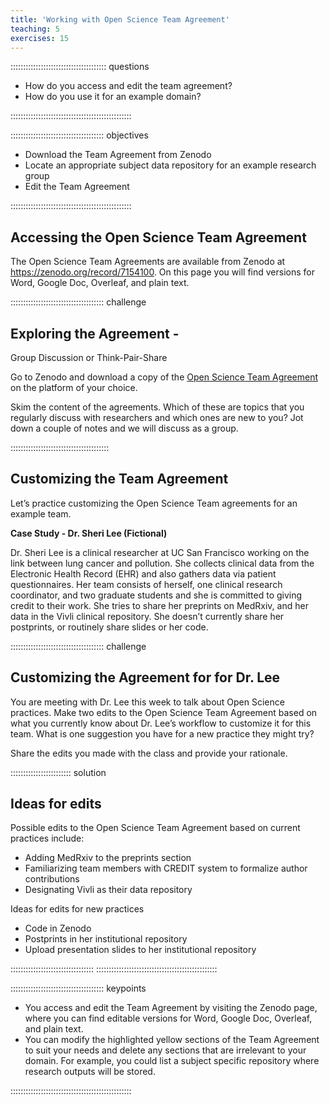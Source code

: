 ```yaml
---
title: 'Working with Open Science Team Agreement'
teaching: 5
exercises: 15
---
```


:::::::::::::::::::::::::::::::::::::: questions 

- How do you access and edit the team agreement?
- How do you use it for an example domain?

::::::::::::::::::::::::::::::::::::::::::::::::

::::::::::::::::::::::::::::::::::::: objectives

- Download the Team Agreement from Zenodo
- Locate an appropriate subject data repository for an example research group
- Edit the Team Agreement

::::::::::::::::::::::::::::::::::::::::::::::::

## Accessing the Open Science Team Agreement

The Open Science Team Agreements are available from Zenodo at https://zenodo.org/record/7154100. On this page you will find versions for Word, Google Doc, Overleaf, and plain text. 


::::::::::::::::::::::::::::::::::::: challenge 

## Exploring the Agreement - 

Group Discussion or Think-Pair-Share

Go to Zenodo and download a copy of the [Open Science Team Agreement](https://zenodo.org/record/7154100) on the platform of your choice. 

Skim the content of the agreements. Which of these are topics that you regularly discuss with researchers and which ones are new to you? Jot down a couple of notes and we will discuss as a group.

:::::::::::::::::::::::::::::::::::::::

## Customizing the Team Agreement
Let’s practice customizing the Open Science Team agreements for an example team.

**Case Study - Dr. Sheri Lee (Fictional)** 

Dr. Sheri Lee is a clinical researcher at UC San Francisco working on the link between lung cancer and pollution. She collects clinical data from the Electronic Health Record (EHR) and also gathers data via patient questionnaires. Her team consists of herself, one clinical research coordinator, and two graduate students and she is committed to giving credit to their work. She tries to share her preprints on MedRxiv, and her data in the Vivli clinical repository. She doesn’t currently share her postprints, or routinely share slides or her code.

::::::::::::::::::::::::::::::::::::: challenge 

## Customizing the Agreement for for Dr. Lee

You are meeting with Dr. Lee this week to talk about Open Science practices. Make two edits to the Open Science Team Agreement based on what you currently know about Dr. Lee’s workflow to customize it for this team. What is one suggestion you have for a new practice they might try?

Share the edits you made with the class and provide your rationale.

:::::::::::::::::::::::: solution 

## Ideas for edits 

Possible edits to the Open Science Team Agreement based on current practices include: 

- Adding MedRxiv to the preprints section
- Familiarizing team members with CREDIT system to formalize author contributions
- Designating Vivli as their data repository 

Ideas for edits for new practices

 - Code in Zenodo
 - Postprints in her institutional repository
 - Upload presentation slides to her institutional repository


:::::::::::::::::::::::::::::::::
::::::::::::::::::::::::::::::::::::::::::::::::


::::::::::::::::::::::::::::::::::::: keypoints 

- You access and edit the Team Agreement by visiting the Zenodo page, where you can find editable versions for Word, Google Doc, Overleaf, and plain text. 
- You can modify the highlighted yellow sections of the Team Agreement to suit your needs and delete any sections that are irrelevant to your domain. For example, you could list a subject specific repository where research outputs will be stored. 

::::::::::::::::::::::::::::::::::::::::::::::::

